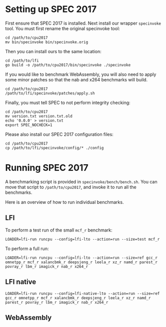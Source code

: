 # Setting up SPEC 2017

First ensure that SPEC 2017 is installed. Next install our wrapper `specinvoke`
tool. You must first rename the original specinvoke tool:

```
cd /path/to/cpu2017
mv bin/specinvoke bin/specinvoke.orig
```

Then you can install ours to the same location:

```
cd /path/to/lfi
go build -o /path/to/cpu2017/bin/specinvoke ./specinvoke
```

If you would like to benchmark WebAssembly, you will also need to apply some
minor patches so that the nab and x264 benchmarks will build.

```
cd /path/to/cpu2017
/path/to/lfi/specinvoke/patches/apply.sh
```

Finally, you must tell SPEC to not perform integrity checking:

```
cd /path/to/cpu2017
mv version.txt version.txt.old
echo '0.0.0' > version.txt
export SPEC_NOCHECK=1
```

Please also install our SPEC 2017 configuration files:

```
cd /path/to/cpu2017
cp /path/to/lfi/specinvoke/config/* ./config
```

# Running SPEC 2017

A benchmarking script is provided in `specinvoke/bench/bench.sh`. You can move
that script to `/path/to/cpu2017`, and invoke it to run all the benchmarks.

Here is an overview of how to run individual benchmarks.

## LFI

To perform a test run of the small `mcf_r` benchmark:

```
LOADER=lfi-run runcpu --config=lfi-lto --action=run --size=test mcf_r
```

To perform a full run:

```
LOADER=lfi-run runcpu --config=lfi-lto --action=run --size=ref gcc_r omnetpp_r mcf_r xalancbmk_r deepsjeng_r leela_r xz_r namd_r parest_r povray_r lbm_r imagick_r nab_r x264_r
```

## LFI native

```
LOADER=lfi-run runcpu --config=lfi-native-lto --action=run --size=ref gcc_r omnetpp_r mcf_r xalancbmk_r deepsjeng_r leela_r xz_r namd_r parest_r povray_r lbm_r imagick_r nab_r x264_r
```

## WebAssembly
